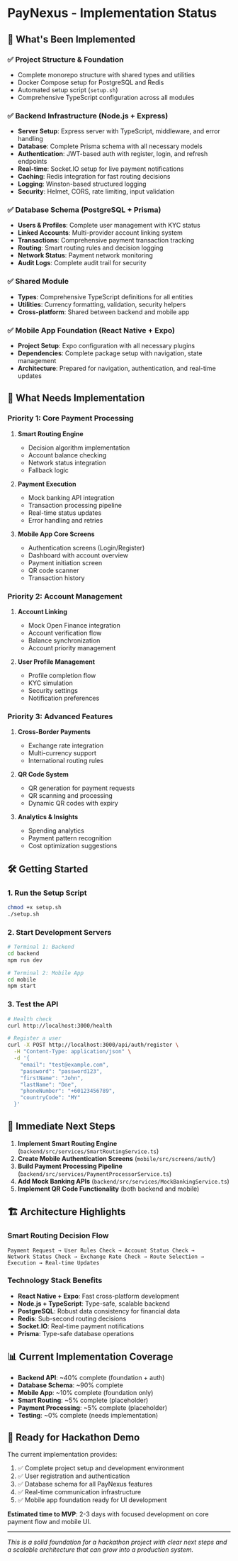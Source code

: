 # PayNexus - Implementation Status

## 🎉 What's Been Implemented

### ✅ Project Structure & Foundation
- Complete monorepo structure with shared types and utilities
- Docker Compose setup for PostgreSQL and Redis
- Automated setup script (`setup.sh`)
- Comprehensive TypeScript configuration across all modules

### ✅ Backend Infrastructure (Node.js + Express)
- **Server Setup**: Express server with TypeScript, middleware, and error handling
- **Database**: Complete Prisma schema with all necessary models
- **Authentication**: JWT-based auth with register, login, and refresh endpoints
- **Real-time**: Socket.IO setup for live payment notifications
- **Caching**: Redis integration for fast routing decisions
- **Logging**: Winston-based structured logging
- **Security**: Helmet, CORS, rate limiting, input validation

### ✅ Database Schema (PostgreSQL + Prisma)
- **Users & Profiles**: Complete user management with KYC status
- **Linked Accounts**: Multi-provider account linking system
- **Transactions**: Comprehensive payment transaction tracking
- **Routing**: Smart routing rules and decision logging
- **Network Status**: Payment network monitoring
- **Audit Logs**: Complete audit trail for security

### ✅ Shared Module
- **Types**: Comprehensive TypeScript definitions for all entities
- **Utilities**: Currency formatting, validation, security helpers
- **Cross-platform**: Shared between backend and mobile app

### ✅ Mobile App Foundation (React Native + Expo)
- **Project Setup**: Expo configuration with all necessary plugins
- **Dependencies**: Complete package setup with navigation, state management
- **Architecture**: Prepared for navigation, authentication, and real-time updates

## 🚧 What Needs Implementation

### Priority 1: Core Payment Processing
1. **Smart Routing Engine**
   - Decision algorithm implementation
   - Account balance checking
   - Network status integration
   - Fallback logic

2. **Payment Execution**
   - Mock banking API integration
   - Transaction processing pipeline
   - Real-time status updates
   - Error handling and retries

3. **Mobile App Core Screens**
   - Authentication screens (Login/Register)
   - Dashboard with account overview
   - Payment initiation screen
   - QR code scanner
   - Transaction history

### Priority 2: Account Management
1. **Account Linking**
   - Mock Open Finance integration
   - Account verification flow
   - Balance synchronization
   - Account priority management

2. **User Profile Management**
   - Profile completion flow
   - KYC simulation
   - Security settings
   - Notification preferences

### Priority 3: Advanced Features
1. **Cross-Border Payments**
   - Exchange rate integration
   - Multi-currency support
   - International routing rules

2. **QR Code System**
   - QR generation for payment requests
   - QR scanning and processing
   - Dynamic QR codes with expiry

3. **Analytics & Insights**
   - Spending analytics
   - Payment pattern recognition
   - Cost optimization suggestions

## 🛠️ Getting Started

### 1. Run the Setup Script
```bash
chmod +x setup.sh
./setup.sh
```

### 2. Start Development Servers
```bash
# Terminal 1: Backend
cd backend
npm run dev

# Terminal 2: Mobile App
cd mobile
npm start
```

### 3. Test the API
```bash
# Health check
curl http://localhost:3000/health

# Register a user
curl -X POST http://localhost:3000/api/auth/register \
  -H "Content-Type: application/json" \
  -d '{
    "email": "test@example.com",
    "password": "password123",
    "firstName": "John",
    "lastName": "Doe",
    "phoneNumber": "+60123456789",
    "countryCode": "MY"
  }'
```

## 🎯 Immediate Next Steps

1. **Implement Smart Routing Engine** (`backend/src/services/SmartRoutingService.ts`)
2. **Create Mobile Authentication Screens** (`mobile/src/screens/auth/`)
3. **Build Payment Processing Pipeline** (`backend/src/services/PaymentProcessorService.ts`)
4. **Add Mock Banking APIs** (`backend/src/services/MockBankingService.ts`)
5. **Implement QR Code Functionality** (both backend and mobile)

## 🏗️ Architecture Highlights

### Smart Routing Decision Flow
```
Payment Request → User Rules Check → Account Status Check → 
Network Status Check → Exchange Rate Check → Route Selection → 
Execution → Real-time Updates
```

### Technology Stack Benefits
- **React Native + Expo**: Fast cross-platform development
- **Node.js + TypeScript**: Type-safe, scalable backend
- **PostgreSQL**: Robust data consistency for financial data
- **Redis**: Sub-second routing decisions
- **Socket.IO**: Real-time payment notifications
- **Prisma**: Type-safe database operations

## 📊 Current Implementation Coverage

- **Backend API**: ~40% complete (foundation + auth)
- **Database Schema**: ~90% complete
- **Mobile App**: ~10% complete (foundation only)
- **Smart Routing**: ~5% complete (placeholder)
- **Payment Processing**: ~5% complete (placeholder)
- **Testing**: ~0% complete (needs implementation)

## 🚀 Ready for Hackathon Demo

The current implementation provides:
1. ✅ Complete project setup and development environment
2. ✅ User registration and authentication
3. ✅ Database schema for all PayNexus features
4. ✅ Real-time communication infrastructure
5. ✅ Mobile app foundation ready for UI development

**Estimated time to MVP**: 2-3 days with focused development on core payment flow and mobile UI.

---

*This is a solid foundation for a hackathon project with clear next steps and a scalable architecture that can grow into a production system.*